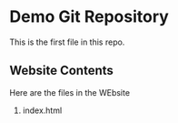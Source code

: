# Demo Git Repository

This is the first file in this repo.

## Website Contents

Here are the files in the WEbsite

1. index.html